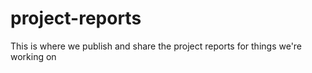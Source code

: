 # project-reports
This is where we publish and share the project reports for things we're working on
